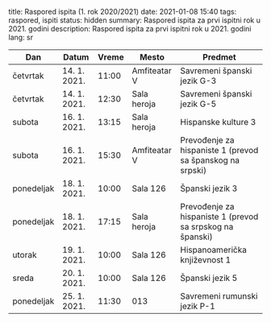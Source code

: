 title: Raspored ispita (1. rok 2020/2021)
date: 2021-01-08 15:40
tags: raspored, ispiti
status: hidden
summary: Raspored ispita za prvi ispitni rok u 2021. godini
description: Raspored ispita za prvi ispitni rok u 2021. godini
lang: sr


| Dan | Datum | Vreme | Mesto | Predmet |
| --- | --- | --- | --- | --- |
| četvrtak | 14. 1. 2021. | 11:00 | Amfiteatar V | Savremeni španski jezik G-3 |
| četvrtak | 14. 1. 2021. | 12:30 | Sala heroja | Savremeni španski jezik G-5 |
| subota | 16. 1. 2021. | 13:15 | Sala heroja | Hispanske kulture 3 |
| subota | 16. 1. 2021. | 15:30 | Amfiteatar V | Prevođenje za hispaniste 1 (prevod sa španskog na srpski) |
| ponedeljak | 18. 1. 2021. | 10:00 | Sala 126 | Španski jezik 3 |
| ponedeljak | 18. 1. 2021. | 17:15 | Sala heroja | Prevođenje za hispaniste 1 (prevod sa srpskog na španski) |
| utorak | 19. 1. 2021. | 10:00 | Sala 126 | Hispanoamerička književnost 1 |
| sreda | 20. 1. 2021. | 10:00 | Sala 126 | Španski jezik 5 |
| ponedeljak | 25. 1. 2021. | 11:30 | 013 | Savremeni rumunski jezik P-1 |
